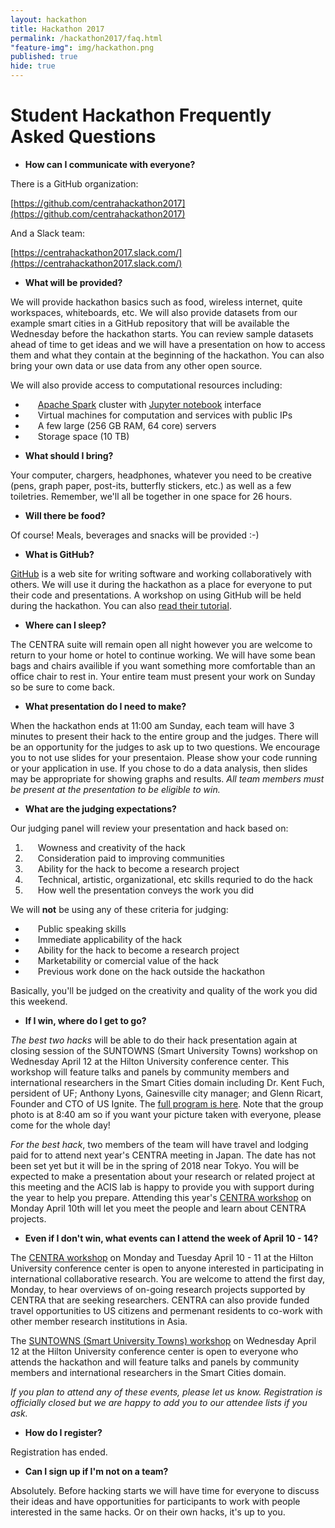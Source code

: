 ```yaml
---
layout: hackathon
title: Hackathon 2017
permalink: /hackathon2017/faq.html
"feature-img": img/hackathon.png
published: true
hide: true
---
```


# Student Hackathon Frequently Asked Questions

* **How can I communicate with everyone?**

There is a GitHub organization:

[https://github.com/centrahackathon2017](https://github.com/centrahackathon2017)

And a Slack team:

[https://centrahackathon2017.slack.com/](https://centrahackathon2017.slack.com/)

* **What will be provided?**

We will provide hackathon basics such as food, wireless internet, quite
workspaces, whiteboards, etc. We will also provide datasets from our example
smart cities in a GitHub repository that will be  available the Wednesday before
the hackathon starts. You can review sample datasets ahead of time to get ideas
and we will have a presentation on how to access them and what they contain at
the beginning of the hackathon. You can also bring your own data or use data
from any other open source.

We will also provide access to computational resources including:

<div style="text-indent: 20px;">
<ul>
    <li><a href="http://spark.apache.org/">Apache Spark</a> cluster with <a href="http://jupyter.org/">Jupyter notebook</a> interface</li>
    <li>Virtual machines for computation and services with public IPs</li>
    <li>A few large (256 GB RAM, 64 core) servers</li>
    <li>Storage space (10 TB)</li>
</ul>
</div>

* **What should I bring?**

Your computer, chargers, headphones, whatever you need to be creative (pens,
graph paper, post-its, butterfly stickers, etc.) as well as a few toiletries.
Remember, we'll all be together in one space for 26 hours.

* **Will there be food?**

Of course! Meals, beverages and snacks will be provided :-)

* **What is GitHub?**

[GitHub](https://github.com/) is a web site for writing software and working
collaboratively with others. We will use it during the hackathon as a place for
everyone to put their code and presentations. A workshop on using GitHub will be
held during the hackathon. You can also [read their
tutorial](https://guides.github.com/activities/hello-world/).

* **Where can I sleep?**

The CENTRA suite will remain open all night however you are welcome to return to
your home or hotel to continue working. We will have some bean bags and chairs availible if you want something more comfortable than an office chair to rest in. Your entire team must present your work on Sunday so be sure to come back.

* **What presentation do I need to make?**

When the hackathon ends at 11:00 am Sunday, each team will have 3 minutes to present their hack to the entire group and the judges. There will be an opportunity for the judges to ask up to two questions. We encourage you to not use slides for your presentaion. Please show your code running or your application in use. If you chose to do a data analysis, then slides may be appropriate for showing graphs and results. *All team members must be present at the presentation to be eligible to win.*

* **What are the judging expectations?**

Our judging panel will review your presentation and hack based on:

<div style="text-indent: 20px;">
<ol>
    <li>Wowness and creativity of the hack</li>
    <li>Consideration paid to improving communities</li>
    <li>Ability for the hack to become a research project</li>
    <li>Technical, artistic, organizational, etc skills requried to do the hack</li>
    <li>How well the presentation conveys the work you did</li>
</ol>
</div>

We will **not** be using any of these criteria for judging:

<div style="text-indent: 20px;">
<ul>
    <li>Public speaking skills</li>
    <li>Immediate applicability of the hack</li>
    <li>Ability for the hack to become a research project</li>
    <li>Marketability or comercial value of the hack</li>
    <li>Previous work done on the hack outside the hackathon</li>
</ul>
</div>

Basically, you'll be judged on the creativity and quality of the work you did this weekend.

* **If I win, where do I get to go?**

*The best two hacks* will be able to do their hack presentation again at closing session of the SUNTOWNS (Smart University Towns) workshop on Wednesday April 12 at the Hilton University conference center. This workshop will feature talks and panels by community members and international researchers in the Smart Cities domain including Dr. Kent Fuch, persident of UF; Anthony Lyons, Gainesville city manager; and Glenn Ricart, Founder and CTO of US Ignite. The [full program is here](http://www.globalcentra.org/suntowns2017/program.html). Note that the group photo is at 8:40 am so if you want your picture taken with everyone, please come for the whole day!

*For the best hack*, two members of the team will have travel and lodging paid for to attend next year's CENTRA meeting in Japan. The date has not been set yet but it will be in the spring of 2018 near Tokyo. You will be expected to make a presentation about your research or related project at this meeting and the ACIS lab is happy to provide you with support during the year to help you prepare. Attending this year's [CENTRA workshop](http://www.globalcentra.org/centra2/) on Monday April 10th will let you meet the people and learn about CENTRA projects.

* **Even if I don't win, what events can I attend the week of April 10 - 14?**

The [CENTRA workshop](http://www.globalcentra.org/centra2/) on Monday and Tuesday April 10 - 11 at the Hilton University conference center is open to anyone interested in participating in international collaborative research. You are welcome to attend the first day, Monday, to hear overviews of on-going research projects supported by CENTRA that are seeking researchers. CENTRA can also provide funded travel opportunities to US citizens and permenant residents to co-work with other member research institutions in Asia. 

The [SUNTOWNS (Smart University Towns) workshop](http://www.globalcentra.org/suntowns2017/) on Wednesday April 12 at the Hilton University conference center is open to everyone who attends the hackathon and will feature talks and panels by community members and international researchers in the Smart Cities domain.

*If you plan to attend any of these events, please let us know. Registration is officially closed but we are happy to add you to our attendee lists if you ask.*

* **How do I register?**

<!--
<a href="https://acislab.wufoo.com/forms/rkg5ct30h8e452/" alt="registration">Registration is now open!</a>
-->
Registration has ended.

* **Can I sign up if I'm not on a team?**

Absolutely. Before hacking starts we will have time for everyone to discuss
their ideas and have opportunities for participants to work with people
interested in the same hacks. Or on their own hacks, it's up to you.

